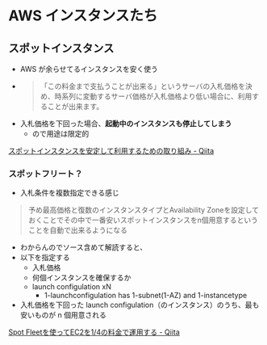 # AWS インスタンスたち

## スポットインスタンス
- AWS が余らせてるインスタンスを安く使う
- > 「この料金まで支払うことが出来る」というサーバの入札価格を決め、時系列に変動するサーバ価格が入札価格より低い場合に、利用することが出来ます。
- 入札価格を下回った場合、**起動中のインスタンスも停止してしまう**
    - ので用途は限定的

[スポットインスタンスを安定して利用するための取り組み - Qiita](https://qiita.com/megadreams14/items/766ce04ca6cb418e95ca)

### スポットフリート？
- 入札条件を複数指定できる感じ

> 予め最高価格と復数のインスタンスタイプとAvailability Zoneを設定しておくことでその中で一番安いスポットインスタンスをn個用意するということを自動で出来るようになる

- わからんのでソース含めて解読すると、
- 以下を指定する
    - 入札価格
    - 何個インスタンスを確保するか
    - launch configulation xN
        - 1-launchconfigulation has 1-subnet(1-AZ) and 1-instancetype
- 入札価格を下回った launch configulation（のインスタンス）のうち、最も安いものが n 個用意される

[Spot Fleetを使ってEC2を1/4の料金で運用する - Qiita](https://qiita.com/f96q/items/28d3c2dd7ad55bf06747)


